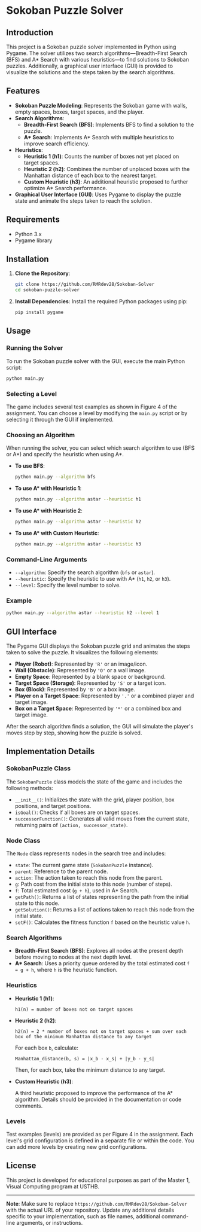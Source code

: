 # Sokoban Puzzle Solver

## Introduction

This project is a Sokoban puzzle solver implemented in Python using Pygame. The solver utilizes two search algorithms—Breadth-First Search (BFS) and A* Search with various heuristics—to find solutions to Sokoban puzzles. Additionally, a graphical user interface (GUI) is provided to visualize the solutions and the steps taken by the search algorithms.

## Features

- **Sokoban Puzzle Modeling**: Represents the Sokoban game with walls, empty spaces, boxes, target spaces, and the player.
- **Search Algorithms**:
  - **Breadth-First Search (BFS)**: Implements BFS to find a solution to the puzzle.
  - **A\* Search**: Implements A\* Search with multiple heuristics to improve search efficiency.
- **Heuristics**:
  - **Heuristic 1 (h1)**: Counts the number of boxes not yet placed on target spaces.
  - **Heuristic 2 (h2)**: Combines the number of unplaced boxes with the Manhattan distance of each box to the nearest target.
  - **Custom Heuristic (h3)**: An additional heuristic proposed to further optimize A\* Search performance.
- **Graphical User Interface (GUI)**: Uses Pygame to display the puzzle state and animate the steps taken to reach the solution.

## Requirements

- Python 3.x
- Pygame library

## Installation

1. **Clone the Repository**:
   ```bash
   git clone https://github.com/RMRdev28/Sokoban-Solver
   cd sokoban-puzzle-solver
   ```

2. **Install Dependencies**:
   Install the required Python packages using pip:
   ```bash
   pip install pygame
   ```

## Usage

### Running the Solver

To run the Sokoban puzzle solver with the GUI, execute the main Python script:

```bash
python main.py
```

### Selecting a Level

The game includes several test examples as shown in Figure 4 of the assignment. You can choose a level by modifying the `main.py` script or by selecting it through the GUI if implemented.

### Choosing an Algorithm

When running the solver, you can select which search algorithm to use (BFS or A\*) and specify the heuristic when using A\*.

- **To use BFS**:
  ```bash
  python main.py --algorithm bfs
  ```

- **To use A\* with Heuristic 1**:
  ```bash
  python main.py --algorithm astar --heuristic h1
  ```

- **To use A\* with Heuristic 2**:
  ```bash
  python main.py --algorithm astar --heuristic h2
  ```

- **To use A\* with Custom Heuristic**:
  ```bash
  python main.py --algorithm astar --heuristic h3
  ```

### Command-Line Arguments

- `--algorithm`: Specify the search algorithm (`bfs` or `astar`).
- `--heuristic`: Specify the heuristic to use with A\* (`h1`, `h2`, or `h3`).
- `--level`: Specify the level number to solve.

### Example

```bash
python main.py --algorithm astar --heuristic h2 --level 1
```

## GUI Interface

The Pygame GUI displays the Sokoban puzzle grid and animates the steps taken to solve the puzzle. It visualizes the following elements:

- **Player (Robot)**: Represented by `'R'` or an image/icon.
- **Wall (Obstacle)**: Represented by `'O'` or a wall image.
- **Empty Space**: Represented by a blank space or background.
- **Target Space (Storage)**: Represented by `'S'` or a target icon.
- **Box (Block)**: Represented by `'B'` or a box image.
- **Player on a Target Space**: Represented by `'.'` or a combined player and target image.
- **Box on a Target Space**: Represented by `'*'` or a combined box and target image.

After the search algorithm finds a solution, the GUI will simulate the player's moves step by step, showing how the puzzle is solved.

## Implementation Details

### SokobanPuzzle Class

The `SokobanPuzzle` class models the state of the game and includes the following methods:

- `__init__()`: Initializes the state with the grid, player position, box positions, and target positions.
- `isGoal()`: Checks if all boxes are on target spaces.
- `successorFunction()`: Generates all valid moves from the current state, returning pairs of `(action, successor_state)`.

### Node Class

The `Node` class represents nodes in the search tree and includes:

- `state`: The current game state (`SokobanPuzzle` instance).
- `parent`: Reference to the parent node.
- `action`: The action taken to reach this node from the parent.
- `g`: Path cost from the initial state to this node (number of steps).
- `f`: Total estimated cost (`g + h`), used in A\* Search.
- `getPath()`: Returns a list of states representing the path from the initial state to this node.
- `getSolution()`: Returns a list of actions taken to reach this node from the initial state.
- `setF()`: Calculates the fitness function `f` based on the heuristic value `h`.

### Search Algorithms

- **Breadth-First Search (BFS)**: Explores all nodes at the present depth before moving to nodes at the next depth level.
- **A\* Search**: Uses a priority queue ordered by the total estimated cost `f = g + h`, where `h` is the heuristic function.

### Heuristics

- **Heuristic 1 (h1)**:

  ```
  h1(n) = number of boxes not on target spaces
  ```

- **Heuristic 2 (h2)**:

  ```
  h2(n) = 2 * number of boxes not on target spaces + sum over each box of the minimum Manhattan distance to any target
  ```

  For each box `b`, calculate:

  ```
  Manhattan_distance(b, s) = |x_b - x_s| + |y_b - y_s|
  ```

  Then, for each box, take the minimum distance to any target.

- **Custom Heuristic (h3)**:

  A third heuristic proposed to improve the performance of the A\* algorithm. Details should be provided in the documentation or code comments.

### Levels

Test examples (levels) are provided as per Figure 4 in the assignment. Each level's grid configuration is defined in a separate file or within the code. You can add more levels by creating new grid configurations.

## License

This project is developed for educational purposes as part of the Master 1, Visual Computing program at USTHB.

---

**Note**: Make sure to replace `https://github.com/RMRdev28/Sokoban-Solver` with the actual URL of your repository. Update any additional details specific to your implementation, such as file names, additional command-line arguments, or instructions.
